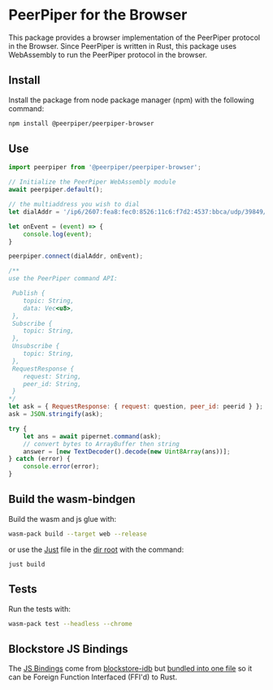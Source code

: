 # PeerPiper for the Browser

This package provides a browser implementation of the PeerPiper protocol in the Browser. Since PeerPiper is written in Rust, this package uses WebAssembly to run the PeerPiper protocol in the browser.

## Install 

Install the package from node package manager (npm) with the following command:

```bash
npm install @peerpiper/peerpiper-browser
```

## Use 

```js
import peerpiper from '@peerpiper/peerpiper-browser';

// Initialize the PeerPiper WebAssembly module
await peerpiper.default();

// the multiaddress you wish to dial 
let dialAddr = '/ip6/2607:fea8:fec0:8526:11c6:f7d2:4537:bbca/udp/39849/webrtc-direct/certhash/uEiCdIot7k1VoSPrlnLvpvB15wRPn1poEOlozZkZi8jUiWw/p2p/12D3KooWGBXPH3JKKhLPMSuQmafBU2wvYXv5RKfn8QKUzYofstau';

let onEvent = (event) => {
    console.log(event);
}

peerpiper.connect(dialAddr, onEvent);

/** 
use the PeerPiper command API:

 Publish {
    topic: String,
    data: Vec<u8>,
 },
 Subscribe {
    topic: String,
 },
 Unsubscribe {
    topic: String,
 },
 RequestResponse {
    request: String,
    peer_id: String,
 }
*/ 
let ask = { RequestResponse: { request: question, peer_id: peerid } };
ask = JSON.stringify(ask);

try {
    let ans = await pipernet.command(ask);
    // convert bytes to ArrayBuffer then string
    answer = [new TextDecoder().decode(new Uint8Array(ans))];
} catch (error) {
    console.error(error);
}
```

## Build the wasm-bindgen

Build the wasm and js glue with:

```bash
wasm-pack build --target web --release
```

or use the [Just](https://just.systems/) file in the [dir root](./justfile) with the command:

```just
just build
```

## Tests

Run the tests with:

```bash
wasm-pack test --headless --chrome
```

## Blockstore JS Bindings

The [JS Bindings](./src/blockstore/blockstore-idb.js) come from [blockstore-idb](https://www.npmjs.com/package/blockstore-idb) but [bundled into one file](https://bundlejs.com/?q=blockstore-idb%401.1.8%2Cblockstore-idb%401.1.8&treeshake=%5B*%5D%2C%5B%7BCID%7D%5D&config=%7B%22esbuild%22%3A%7B%22minify%22%3Afalse%7D%7D) so it can be Foreign Function Interfaced (FFI'd) to Rust.
